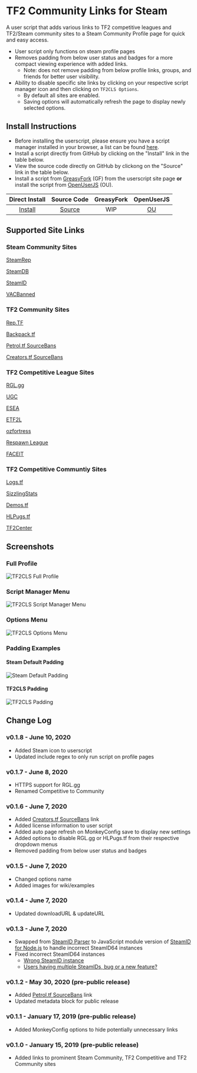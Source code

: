 # TF2 Community Links for Steam
A user script that adds various links to TF2 competitive leagues and TF2/Steam community sites to a Steam Community Profile page for quick and easy access.
* User script only functions on steam profile pages
* Removes padding from below user status and badges for a more compact viewing experience with added links.
   * Note: does not remove padding from below profile links, groups, and friends for better user visibility.
* Ability to disable specific site links by clicking on your respective script manager icon and then clicking on `TF2CLS Options`.
   * By default all sites are enabled.
   * Saving options will automatically refresh the page to display newly selected options.

## Install Instructions
   - Before installing the userscript, please ensure you have a script manager installed in your browser, a list can be found [here](https://github.com/l-Aad-l/userscripts/blob/master/README.md).
   - Install a script directly from GitHub by clicking on the "Install" link in the table below.
   - View the source code directly on GitHub by clickong on the "Source" link in the table below.
   - Install a script from [GreasyFork](https://greasyfork.org/en/users/576570-l-aad-l) (GF) from the userscript site page **or** install the script from [OpenUserJS](https://openuserjs.org/users/Aad/scripts) (OU).

|   Direct Install   |     Source Code      | GreasyFork  | OpenUserJS  |
| :-------------------: | :---------------------: | :-------------: | :-------------: |
| [Install][tf2cls-raw] | [Source][tf2cls-source] |  WIP | [OU][tf2cls-ou] |

<!-- Wiki -->

[tf2cls-wiki]: https://github.com/l-Aad-l/userscripts/wiki/TF2-Community-Links-for-Steam

<!-- RAW -->

[tf2cls-raw]: https://raw.githubusercontent.com/l-Aad-l/userscripts/master/TF2-Community-Links-for-Steam/TF2-Community-Links-Steam.user.js

<!-- Source code -->

[tf2cls-source]: https://github.com/l-Aad-l/userscripts/blob/master/TF2-Community-Links-for-Steam/TF2-Community-Links-Steam.user.js

<!-- Greasyfork -->

<!-- [tf2cls-gf]: -->

<!-- OpenUserJS -->

[tf2cls-ou]: https://openuserjs.org/scripts/Aad/TF2_Community_Links_for_Steam


## Supported Site Links
### Steam Community Sites
[SteamRep](https://steamrep.com)

[SteamDB](https://steamdb.info)

[SteamID](https://steamid.uk)

[VACBanned](http://vacbanned.com)

[](http://)

### TF2 Community Sites
[Rep.TF](https://rep.tf)

[Backpack.tf](https://backpack.tf)

[Petrol.tf SourceBans](https://petrol.tf/sb/index.php)

[Creators.tf SourceBans](https://bans.creators.tf/index.php)

### TF2 Competitive League Sites
[RGL.gg](https:///rgl.gg)

[UGC](https://ugcleague.com)

[ESEA](https://play.esea.net)

[ETF2L](https://etf2l.org)

[ozfortress](https://warzone.ozfortress.com)

[Respawn League](https://respawnleague.com)

[FACEIT](https://faceit.com)

### TF2 Competitive Communtiy Sites
[Logs.tf](https://logs.tf)

[SizzlingStats](https://sizzlingstats.com)

[Demos.tf](https://demos.tf)

[HLPugs.tf](https://hlpugs.tf)

[TF2Center](https://tf2center.com)

## Screenshots
### Full Profile 
![TF2CLS Full Profile](https://github.com/l-Aad-l/userscripts/raw/master/TF2-Community-Links-for-Steam/tf2cls_full_profile_example.png)

### Script Manager Menu
![TF2CLS Script Manager Menu](https://github.com/l-Aad-l/userscripts/raw/master/TF2-Community-Links-for-Steam/tf2cls_script_manager_menu.png)

### Options Menu
![TF2CLS Options Menu](https://github.com/l-Aad-l/userscripts/raw/master/TF2-Community-Links-for-Steam/tf2cls_options_menu.png)

### Padding Examples
#### Steam Default Padding
![Steam Default Padding](https://github.com/l-Aad-l/userscripts/raw/master/TF2-Community-Links-for-Steam/tf2cls_steam_padding.png)

#### TF2CLS Padding
![TF2CLS Padding](https://github.com/l-Aad-l/userscripts/raw/master/TF2-Community-Links-for-Steam/tf2cls_steam_padding_removed.png)

## Change Log
### v0.1.8 - June 10, 2020
* Added Steam icon to userscript
* Updated include regex to only run script on profile pages
### v0.1.7 - June 8, 2020
* HTTPS support for RGL.gg
* Renamed Competitive to Community
### v0.1.6 - June 7, 2020
* Added [Creators.tf SourceBans](https://bans.creators.tf/index.php) link
* Added license information to user script
* Added auto page refresh on MonkeyConfig save to display new settings
* Added options to disable RGL.gg or HLPugs.tf from their respective dropdown menus
* Removed padding from below user status and badges
### v0.1.5 - June 7, 2020
* Changed options name
* Added images for wiki/examples
### v0.1.4 - June 7, 2020
* Updated downloadURL & updateURL
### v0.1.3 - June 7, 2020
* Swapped from [SteamID Parser](https://github.com/mukunda-/steamidparser) to JavaScript module version of [SteamID for Node.js](https://github.com/DoctorMcKay/node-steamid) to handle incorrect SteamID64 instances
* Fixed incorrect SteamID64 instances
    * [Wrong SteamID instance](https://github.com/discord/discord-api-docs/issues/271)
    * [Users having multiple SteamIDs, bug or a new feature?](https://www.reddit.com/r/Steam/comments/acnvfj/users_having_multiple_steamids_bug_or_a_new/)
### v0.1.2 - May 30, 2020 (pre-public release)
* Added [Petrol.tf SourceBans](https://petrol.tf/sb/index.php) link
* Updated metadata block for public release
### v0.1.1 - January 17, 2019 (pre-public release)
* Added MonkeyConfig options to hide potentially unnecessary links
### v0.1.0 - January 15, 2019 (pre-public release)
* Added links to prominent Steam Community, TF2 Competitive and TF2 Community sites